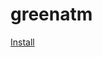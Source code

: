 # greenatm

<a href="itms-services://?action=download-manifest&url=[github plist raw url]">Install</a>
